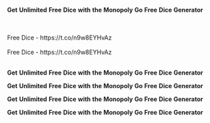 <strong>Get</strong> <strong>Unlimited</strong> <strong>Free</strong> <strong>Dice</strong> <strong>with</strong> <strong>the</strong> <strong>Monopoly</strong> <strong>Go</strong> <strong>Free</strong> <strong>Dice</strong> <strong>Generator</strong>

<br>
<br>Free Dice - https://t.co/n9w8EYHvAz
<br>
<br>Free Dice - https://t.co/n9w8EYHvAz
<br>
<br>

<strong>Get</strong> <strong>Unlimited</strong> <strong>Free</strong> <strong>Dice</strong> <strong>with</strong> <strong>the</strong> <strong>Monopoly</strong> <strong>Go</strong> <strong>Free</strong> <strong>Dice</strong> <strong>Generator</strong>

<strong>Get</strong> <strong>Unlimited</strong> <strong>Free</strong> <strong>Dice</strong> <strong>with</strong> <strong>the</strong> <strong>Monopoly</strong> <strong>Go</strong> <strong>Free</strong> <strong>Dice</strong> <strong>Generator</strong>

<strong>Get</strong> <strong>Unlimited</strong> <strong>Free</strong> <strong>Dice</strong> <strong>with</strong> <strong>the</strong> <strong>Monopoly</strong> <strong>Go</strong> <strong>Free</strong> <strong>Dice</strong> <strong>Generator</strong>

<strong>Get</strong> <strong>Unlimited</strong> <strong>Free</strong> <strong>Dice</strong> <strong>with</strong> <strong>the</strong> <strong>Monopoly</strong> <strong>Go</strong> <strong>Free</strong> <strong>Dice</strong> <strong>Generator</strong>
